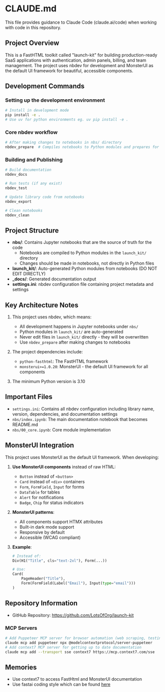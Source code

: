 # CLAUDE.md

This file provides guidance to Claude Code (claude.ai/code) when working with code in this repository.

## Project Overview

This is a FastHTML toolkit called "launch-kit" for building production-ready SaaS applications with authentication, admin panels, billing, and team management. The project uses nbdev for development and MonsterUI as the default UI framework for beautiful, accessible components.

## Development Commands

### Setting up the development environment
```bash
# Install in development mode
pip install -e .
# Use uv for python environments eg. uv pip install -e .
```

### Core nbdev workflow
```bash
# After making changes to notebooks in nbs/ directory
nbdev_prepare  # Compiles notebooks to Python modules and prepares for commit
```

### Building and Publishing
```bash
# Build documentation
nbdev_docs

# Run tests (if any exist)
nbdev_test

# Update library code from notebooks
nbdev_export

# Clean notebooks
nbdev_clean
```

## Project Structure

- **nbs/**: Contains Jupyter notebooks that are the source of truth for the code
  - Notebooks are compiled to Python modules in the `launch_kit/` directory
  - Changes should be made in notebooks, not directly in Python files
- **launch_kit/**: Auto-generated Python modules from notebooks (DO NOT EDIT DIRECTLY)
- **_docs/**: Generated documentation output
- **settings.ini**: nbdev configuration file containing project metadata and settings

## Key Architecture Notes

1. This project uses nbdev, which means:
   - All development happens in Jupyter notebooks under `nbs/`
   - Python modules in `launch_kit/` are auto-generated
   - Never edit files in `launch_kit/` directly - they will be overwritten
   - Use `nbdev_prepare` after making changes to notebooks

2. The project dependencies include:
   - `python-fasthtml`: The FastHTML framework
   - `monsterui>=1.0.20`: MonsterUI - the default UI framework for all components

3. The minimum Python version is 3.10

## Important Files

- `settings.ini`: Contains all nbdev configuration including library name, version, dependencies, and documentation settings
- `nbs/index.ipynb`: The main documentation notebook that becomes README.md
- `nbs/00_core.ipynb`: Core module implementation

## MonsterUI Integration

This project uses MonsterUI as the default UI framework. When developing:

1. **Use MonsterUI components** instead of raw HTML:
   - `Button` instead of `<button>`
   - `Card` instead of `<div>` containers
   - `Form`, `FormField`, `Input` for forms
   - `DataTable` for tables
   - `Alert` for notifications
   - `Badge`, `Chip` for status indicators

2. **MonsterUI patterns**:
   - All components support HTMX attributes
   - Built-in dark mode support
   - Responsive by default
   - Accessible (WCAG compliant)
   
3. **Example**:
   ```python
   # Instead of:
   Div(H1("Title", cls="text-2xl"), Form(...))
   
   # Use:
   Card(
       PageHeader("Title"),
       Form(FormField(Label("Email"), Input(type="email")))
   )
   ```

## Repository Information

- GitHub Repository: https://github.com/LotsOfOrg/launch-kit

### MCP Servers
```bash
# Add Puppeteer MCP server for browser automation (web scraping, testing, screenshots)
claude mcp add puppeteer npx @modelcontextprotocol/server-puppeteer
# Add context7 MCP server for getting up to date documentation
claude mcp add --transport sse context7 https://mcp.context7.com/sse
```

## Memories

- Use context7 to access FastHtml and MonsterUI documentation
- Use fastai coding style which can be found [here](https://docs.fast.ai/dev/style.html)